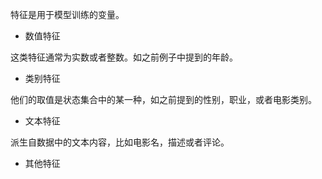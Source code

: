 特征是用于模型训练的变量。

* 数值特征

这类特征通常为实数或者整数。如之前例子中提到的年龄。

* 类别特征

他们的取值是状态集合中的某一种，如之前提到的性别，职业，或者电影类别。

* 文本特征

派生自数据中的文本内容，比如电影名，描述或者评论。

* 其他特征



